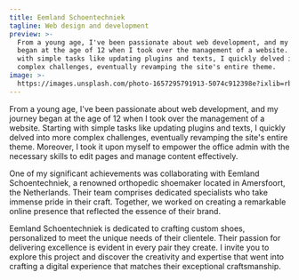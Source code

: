 ```yaml
---
title: Eemland Schoentechniek
tagline: Web design and development
preview: >-
  From a young age, I've been passionate about web development, and my journey
  began at the age of 12 when I took over the management of a website. Starting
  with simple tasks like updating plugins and texts, I quickly delved into more
  complex challenges, eventually revamping the site's entire theme.
image: >-
  https://images.unsplash.com/photo-1657295791913-5074c912398e?ixlib=rb-1.2.1&ixid=MnwxMjA3fDB8MHxwaG90by1wYWdlfHx8fGVufDB8fHx8&auto=format&fit=crop&w=996&q=80
---
```

From a young age, I've been passionate about web development, and my journey began at the age of 12 when I took over the management of a website. Starting with simple tasks like updating plugins and texts, I quickly delved into more complex challenges, eventually revamping the site's entire theme. Moreover, I took it upon myself to empower the office admin with the necessary skills to edit pages and manage content effectively.

One of my significant achievements was collaborating with Eemland Schoentechniek, a renowned orthopedic shoemaker located in Amersfoort, the Netherlands. Their team comprises dedicated specialists who take immense pride in their craft. Together, we worked on creating a remarkable online presence that reflected the essence of their brand.

Eemland Schoentechniek is dedicated to crafting custom shoes, personalized to meet the unique needs of their clientele. Their passion for delivering excellence is evident in every pair they create. I invite you to explore this project and discover the creativity and expertise that went into crafting a digital experience that matches their exceptional craftsmanship.
